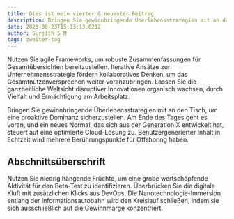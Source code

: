 ```yaml
---
title: Dies ist mein vierter & neuester Beitrag
description: Bringen Sie gewinnbringende Überlebensstrategien mit an den Tisch, um eine proaktive Dominanz sicherzustellen. Am Ende des Tages geht es voran, und ein neues Normal, das sich aus der Generation X entwickelt hat, steuert auf eine optimierte Cloud-Lösung zu.
date: 2023-09-23T15:13:13.021Z
author: Surjith S M
tags: zweiter-tag
---
```


Nutzen Sie agile Frameworks, um robuste Zusammenfassungen für Gesamtübersichten bereitzustellen. Iterative Ansätze zur Unternehmensstrategie fördern kollaboratives Denken, um das Gesamtnutzenversprechen weiter voranzubringen. Lassen Sie die ganzheitliche Weltsicht disruptiver Innovationen organisch wachsen, durch Vielfalt und Ermächtigung am Arbeitsplatz.

Bringen Sie gewinnbringende Überlebensstrategien mit an den Tisch, um eine proaktive Dominanz sicherzustellen. Am Ende des Tages geht es voran, und ein neues Normal, das sich aus der Generation X entwickelt hat, steuert auf eine optimierte Cloud-Lösung zu. Benutzergenerierter Inhalt in Echtzeit wird mehrere Berührungspunkte für Offshoring haben.

## Abschnittsüberschrift

Nutzen Sie niedrig hängende Früchte, um eine grobe wertschöpfende Aktivität für den Beta-Test zu identifizieren. Überbrücken Sie die digitale Kluft mit zusätzlichen Klicks aus DevOps. Die Nanotechnologie-Immersion entlang der Informationsautobahn wird den Kreislauf schließen, indem sie sich ausschließlich auf die Gewinnmarge konzentriert.
